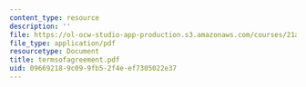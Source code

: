 ```yaml
---
content_type: resource
description: ''
file: https://ol-ocw-studio-app-production.s3.amazonaws.com/courses/21a-441-the-conquest-of-america-spring-2004/096692189c099fb52f4eef7305022e37_termsofagreement.pdf
file_type: application/pdf
resourcetype: Document
title: termsofagreement.pdf
uid: 09669218-9c09-9fb5-2f4e-ef7305022e37
---
```

